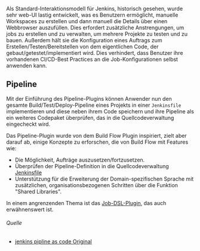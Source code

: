 Als Standard-Interaktionsmodell für Jenkins, historisch gesehen, wurde sehr web-UI lastig entwickelt, was es Benutzern ermöglicht, manuelle Workspaces zu erstellen und dann manuell die Details über einen Webbrowser auszufüllen. 
Dies erfordert zusätzliche Anstrengungen, um jobs zu erstellen und zu verwalten, um mehrere Projekte zu testen und zu bauen. 
Außerdem hält sie die Konfiguration eines Auftrags zum Erstellen/Testen/Bereitstellen von dem eigentlichen Code, der gebaut/getestet/implementiert wird. 
Dies verhindert, dass Benutzer ihre vorhandenen CI/CD-Best Practices an die Job-Konfigurationen selbst anwenden kann.

## Pipeline

Mit der Einführung des Pipeline-Plugins können Anwender nun den gesamte Build/Test/Deploy-Pipeline eines Projekts in einer `Jenkinsfile` implementieren und diese neben ihrem Code speichern und ihre Pipeline als ein weiteres Codepaket überprüfen, das in die Quellcodeverwaltung eingecheckt wird.

Das Pipeline-Plugin wurde von dem Build Flow Plugin inspiriert, zielt aber darauf ab, einige Konzepte zu erforschen, die von Build Flow mit Features wie:

* Die Möglichkeit, Aufträge auszusetzen/fortzusetzen.
* Überprüfen der Pipeline-Definition in die Quellcodeverwaltung [Jenkinsfile](../jenkins-jenkinsfile)
* Unterstützung für die Erweiterung der Domain-spezifischen Sprache mit zusätzlichen, organisationsbezogenen Schritten über die Funktion "Shared Libraries".

In einem angrenzenden Thema ist das [Job-DSL-Plugin](../jenkins-plugin-job-dsl), das auch erwähnenswert ist.


###### Quelle
* [jenkins pipline as code Original](https://jenkins.io/solutions/pipeline/)